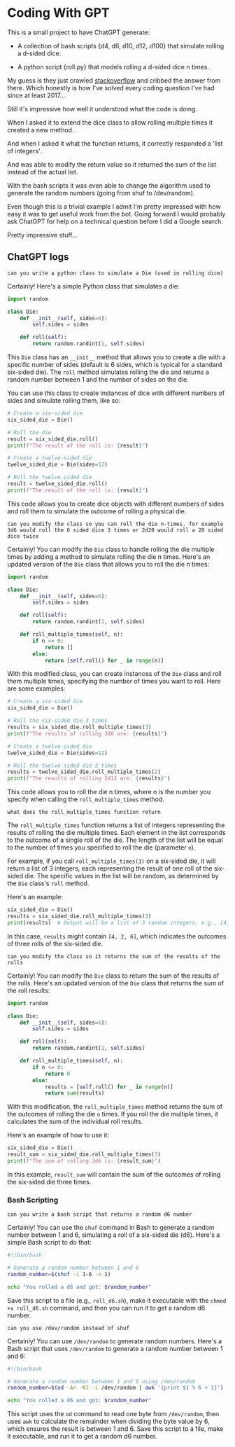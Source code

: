 # Coding With GPT

This is a small project to have ChatGPT generate:

+ A collection of bash scripts {d4, d6, d10, d12, d100} that simulate rolling a d-sided dice.

+ A python script {roll.py} that models rolling a d-sided dice n times.

My guess is they just crawled [stackoverflow](https://stackoverflow.com/questions/14409661/dice-generator-using-class-in-python) and cribbed the answer from there. Which honestly is how I've solved every coding question I've had since at least 2017...

Still it's impressive how well it understood what the code is doing.

When I asked it to extend the dice class to allow rolling multiple times it created a new method.

And when I asked it what the function returns, it correctly responded a 'list of integers'.

And was able to modify the return value so it returned the sum of the list instead of the actual list.


With the bash scripts it was even able to change the algorithm used to generate the random numbers (going from shuf to /dev/random).

Even though this is a trivial example I admit I'm pretty impressed with how easy it was to get useful work from the bot. Going forward I would probably ask ChatGPT for help on a technical question before I did a Google search.

Pretty impressive stuff...


## ChatGPT logs

```
can you write a python class to simulate a Die (used in rolling dice)
```


Certainly! Here's a simple Python class that simulates a die:

```python
import random

class Die:
    def __init__(self, sides=6):
        self.sides = sides

    def roll(self):
        return random.randint(1, self.sides)
```

This `Die` class has an `__init__` method that allows you to create a die with a specific number of sides (default is 6 sides, which is typical for a standard six-sided die). The `roll` method simulates rolling the die and returns a random number between 1 and the number of sides on the die.

You can use this class to create instances of dice with different numbers of sides and simulate rolling them, like so:

```python
# Create a six-sided die
six_sided_die = Die()

# Roll the die
result = six_sided_die.roll()
print(f"The result of the roll is: {result}")

# Create a twelve-sided die
twelve_sided_die = Die(sides=12)

# Roll the twelve-sided die
result = twelve_sided_die.roll()
print(f"The result of the roll is: {result}")
```

This code allows you to create dice objects with different numbers of sides and roll them to simulate the outcome of rolling a physical die.

```
can you modify the class so you can roll the die n-times. for example 3d6 would roll the 6 sided dice 3 times or 2d20 would roll a 20 sided dice twice
```

Certainly! You can modify the `Die` class to handle rolling the die multiple times by adding a method to simulate rolling the die n times. Here's an updated version of the `Die` class that allows you to roll the die n times:

```python
import random

class Die:
    def __init__(self, sides=6):
        self.sides = sides

    def roll(self):
        return random.randint(1, self.sides)

    def roll_multiple_times(self, n):
        if n <= 0:
            return []
        else:
            return [self.roll() for _ in range(n)]
```

With this modified class, you can create instances of the `Die` class and roll them multiple times, specifying the number of times you want to roll. Here are some examples:

```python
# Create a six-sided die
six_sided_die = Die()

# Roll the six-sided die 3 times
results = six_sided_die.roll_multiple_times(3)
print(f"The results of rolling 3d6 are: {results}")

# Create a twelve-sided die
twelve_sided_die = Die(sides=12)

# Roll the twelve-sided die 2 times
results = twelve_sided_die.roll_multiple_times(2)
print(f"The results of rolling 2d12 are: {results}")
```

This code allows you to roll the die n times, where n is the number you specify when calling the `roll_multiple_times` method.

```
what does the roll_multiple_times function return
```

The `roll_multiple_times` function returns a list of integers representing the results of rolling the die multiple times. Each element in the list corresponds to the outcome of a single roll of the die. The length of the list will be equal to the number of times you specified to roll the die (parameter `n`).

For example, if you call `roll_multiple_times(3)` on a six-sided die, it will return a list of 3 integers, each representing the result of one roll of the six-sided die. The specific values in the list will be random, as determined by the `Die` class's `roll` method.

Here's an example:

```python
six_sided_die = Die()
results = six_sided_die.roll_multiple_times(3)
print(results)  # Output will be a list of 3 random integers, e.g., [4, 2, 6]
```

In this case, `results` might contain `[4, 2, 6]`, which indicates the outcomes of three rolls of the six-sided die.

```
can you modify the class so it returns the sum of the results of the rolls

```

Certainly! You can modify the `Die` class to return the sum of the results of the rolls. Here's an updated version of the `Die` class that returns the sum of the roll results:

```python
import random

class Die:
    def __init__(self, sides=6):
        self.sides = sides

    def roll(self):
        return random.randint(1, self.sides)

    def roll_multiple_times(self, n):
        if n <= 0:
            return 0
        else:
            results = [self.roll() for _ in range(n)]
            return sum(results)
```

With this modification, the `roll_multiple_times` method returns the sum of the outcomes of rolling the die `n` times. If you roll the die multiple times, it calculates the sum of the individual roll results.

Here's an example of how to use it:

```python
six_sided_die = Die()
result_sum = six_sided_die.roll_multiple_times(3)
print(f"The sum of rolling 3d6 is: {result_sum}")
```

In this example, `result_sum` will contain the sum of the outcomes of rolling the six-sided die three times.




### Bash Scripting

```
can you write a bash script that returns a random d6 number

```

Certainly! You can use the `shuf` command in Bash to generate a random number between 1 and 6, simulating a roll of a six-sided die (d6). Here's a simple Bash script to do that:

```bash
#!/bin/bash

# Generate a random number between 1 and 6
random_number=$(shuf -i 1-6 -n 1)

echo "You rolled a d6 and got: $random_number"
```

Save this script to a file (e.g., `roll_d6.sh`), make it executable with the `chmod +x roll_d6.sh` command, and then you can run it to get a random d6 number.

```
can you use /dev/random instead of shuf

```

Certainly! You can use `/dev/random` to generate random numbers. Here's a Bash script that uses `/dev/random` to generate a random number between 1 and 6:

```bash
#!/bin/bash

# Generate a random number between 1 and 6 using /dev/random
random_number=$(od -An -N1 -i /dev/random | awk '{print $1 % 6 + 1}')

echo "You rolled a d6 and got: $random_number"
```

This script uses the `od` command to read one byte from `/dev/random`, then uses `awk` to calculate the remainder when dividing the byte value by 6, which ensures the result is between 1 and 6. Save this script to a file, make it executable, and run it to get a random d6 number.
